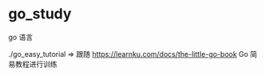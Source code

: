 # go_study
go 语言

./go_easy_tutorial  => 跟随 https://learnku.com/docs/the-little-go-book Go 简易教程进行训练
